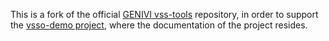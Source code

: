 This is a fork of the official [GENIVI vss-tools](https://github.com/GENIVI/vss-tools) repository, in order to support the [vsso-demo project](https://github.com/danielwilms/vsso-demo), where the documentation of the project resides.
